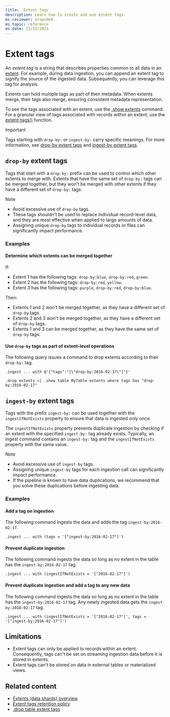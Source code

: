 ```yaml
---
title:  Extent tags
description: Learn how to create and use extent tags.
ms.reviewer: orspodek
ms.topic: reference
ms.date: 11/15/2023
---
```

# Extent tags

An *extent tag* is a string that describes properties common to all data in an [extent](extents-overview.md). For example, during data ingestion, you can append an extent tag to signify the source of the ingested data. Subsequently, you can leverage this tag for analysis.

Extents can hold multiple tags as part of their metadata. When extents merge, their tags also merge, ensuring consistent metadata representation.

To see the tags associated with an extent, use the [.show extents](./show-extents.md) command. For a granular view of tags associated with records within an extent, use the [extent-tags()](../query/extenttagsfunction.md) function.

> [!IMPORTANT]
> Tags starting with `drop-by:` or `ingest-by:` carry specific meanings. For more information, see [drop-by extent tags](#drop-by-extent-tags) and [ingest-by extent tags](#ingest-by-extent-tags).

## `drop-by` extent tags

Tags that start with a `drop-by:` prefix can be used to control which other extents to merge with. Extents that have the same set of `drop-by:` tags can be merged together, but they won't be merged with other extents if they have a different set of `drop-by:` tags.

> [!NOTE]
>
> * Avoid excessive use of `drop-by` tags.
> * These tags shouldn't be used to replace individual record-level data, and they are most effective when applied to large amounts of data.
> * Assigning unique `drop-by` tags to individual records or files can significantly impact performance.

### Examples

#### Determine which extents can be merged together

If:

* Extent 1 has the following tags: `drop-by:blue`, `drop-by:red`, `green`.
* Extent 2 has the following tags: `drop-by:red`, `yellow`.
* Extent 3 has the following tags: `purple`, `drop-by:red`, `drop-by:blue`.

Then:

* Extents 1 and 2 won't be merged together, as they have a different set of `drop-by` tags.
* Extents 2 and 3 won't be merged together, as they have a different set of `drop-by` tags.
* Extents 1 and 3 can be merged together, as they have the same set of `drop-by` tags.

#### Use `drop-by` tags as part of extent-level operations

The following query issues a command to drop extents according to their `drop-by:` tag.

```kusto
.ingest ... with @'{"tags":"[\"drop-by:2016-02-17\"]"}'

.drop extents <| .show table MyTable extents where tags has "drop-by:2016-02-17" 
```

## `ingest-by` extent tags

Tags with the prefix `ingest-by:` can be used together with the `ingestIfNotExists` property to ensure that data is ingested only once.

The `ingestIfNotExists` property prevents duplicate ingestion by checking if an extent with the specified `ingest-by:` tag already exists. Typically, an ingest command contains an `ingest-by:` tag and the `ingestIfNotExists` property with the same value.

> [!NOTE]
>
> * Avoid excessive use of `ingest-by` tags.
> * Assigning unique `ingest-by` tags for each ingestion call can significantly impact performance.
> * If the pipeline is known to have data duplications, we recommend that you solve these duplications before ingesting data.

### Examples

#### Add a tag on ingestion

The following command ingests the data and adds the tag `ingest-by:2016-02-17`.

```kusto
.ingest ... with (tags = '["ingest-by:2016-02-17"]')
```

#### Prevent duplicate ingestion

The following command ingests the data so long as no extent in the table has the `ingest-by:2016-02-17` tag.

```kusto
.ingest ... with (ingestIfNotExists = '["2016-02-17"]')
```

#### Prevent duplicate ingestion and add a tag to any new data

The following command ingests the data so long as no extent in the table has the `ingest-by:2016-02-17` tag. Any newly ingested data gets the `ingest-by:2016-02-17` tag.

```kusto
.ingest ... with (ingestIfNotExists = '["2016-02-17"]', tags = '["ingest-by:2016-02-17"]')
```

## Limitations

* Extent tags can only be applied to records within an extent. Consequently, tags can't be set on streaming ingestion data before it is stored in extents.
* Extent tags can't be stored on data in external tables or materialized views.

## Related content

* [Extents (data shards) overview](extents-overview.md)
* [Extent tags retention policy](extent-tags-retention-policy.md)
* [.drop table extent tags](drop-extent-tags.md)
